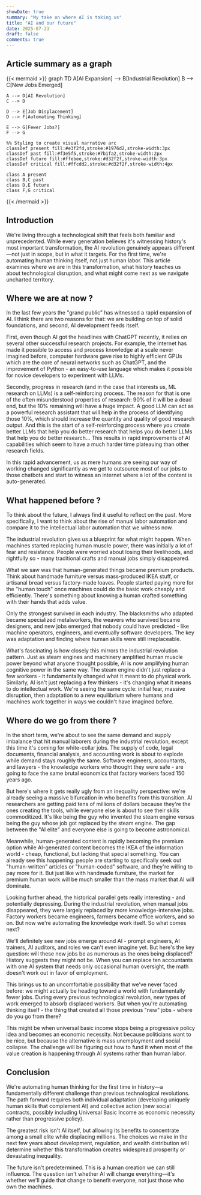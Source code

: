```yaml
---
showDate: true
summary: "My take on where AI is taking us"
title: "AI and our future"
date: 2025-07-23
draft: false
comments: true
---
```


## Article summary as a graph
{{< mermaid >}}
graph TD
    A[AI Expansion] --> B[Industrial Revolution]
    B --> C[New Jobs Emerged]
    
    A --> D[AI Revolution]
    C --> D
    
    D --> E[Job Displacement]
    D --> F[Automating Thinking]
    
    E --> G[Fewer Jobs?]
    F --> G
    
    %% Styling to create visual narrative arc
    classDef present fill:#e3f2fd,stroke:#1976d2,stroke-width:3px
    classDef past fill:#f3e5f5,stroke:#7b1fa2,stroke-width:2px
    classDef future fill:#ffebee,stroke:#d32f2f,stroke-width:3px
    classDef critical fill:#ffcdd2,stroke:#d32f2f,stroke-width:4px
    
    class A present
    class B,C past
    class D,E future
    class F,G critical
{{< /mermaid >}}

## Introduction
We're living through a technological shift that feels both familiar and unprecedented. While every generation believes it's witnessing history's most important transformation, the AI revolution genuinely appears different—not just in scope, but in what it targets. For the first time, we're automating human thinking itself, not just human labor. This article examines where we are in this transformation, what history teaches us about technological disruption, and what might come next as we navigate uncharted territory.

## Where we are at now ? 
In the last few years the "grand public" has witnessed a rapid expansion of AI. I think there are two reasons for that: we are building on top of solid foundations, and second, AI development feeds itself.

First, even though AI got the headlines with ChatGPT recently, it relies on several other successful research projects. For example, the internet has made it possible to access and process knowledge at a scale never imagined before, computer hardware gave rise to highly efficient GPUs which are the core of neural networks such as ChatGPT, and the improvement of Python - an easy-to-use language which makes it possible for novice developers to experiment with LLMs.

Secondly, progress in research (and in the case that interests us, ML research on LLMs) is a self-reinforcing process. The reason for that is one of the often misunderstood properties of research: 90% of it will be a dead end, but the 10% remaining will have a huge impact. A good LLM can act as a powerful research assistant that will help in the process of identifying those 10%, which should increase the quantity and quality of good research output. And this is the start of a self-reinforcing process where you create better LLMs that help you do better research that helps you do better LLMs that help you do better research... This results in rapid improvements of AI capabilities which seem to have a much harder time plateauing than other research fields.

In this rapid advancement, us as mere humans are seeing our way of working changed significantly as we get to outsource most of our jobs to those chatbots and start to witness an internet where a lot of the content is auto-generated.

## What happened before ? 
To think about the future, I always find it useful to reflect on the past. More specifically, I want to think about the rise of manual labor automation and compare it to the intellectual labor automation that we witness now.

The industrial revolution gives us a blueprint for what might happen. When machines started replacing human muscle power, there was initially a lot of fear and resistance. People were worried about losing their livelihoods, and rightfully so - many traditional crafts and manual jobs simply disappeared.

What we saw was that human-generated things became premium products. Think about handmade furniture versus mass-produced IKEA stuff, or artisanal bread versus factory-made loaves. People started paying more for the "human touch" once machines could do the basic work cheaply and efficiently. There's something about knowing a human crafted something with their hands that adds value.

Only the strongest survived in each industry. The blacksmiths who adapted became specialized metalworkers, the weavers who survived became designers, and new jobs emerged that nobody could have predicted - like machine operators, engineers, and eventually software developers. The key was adaptation and finding where human skills were still irreplaceable.

What's fascinating is how closely this mirrors the industrial revolution pattern. Just as steam engines and machinery amplified human muscle power beyond what anyone thought possible, AI is now amplifying human cognitive power in the same way. The steam engine didn't just replace a few workers - it fundamentally changed what it meant to do physical work. Similarly, AI isn't just replacing a few thinkers - it's changing what it means to do intellectual work. We're seeing the same cycle: initial fear, massive disruption, then adaptation to a new equilibrium where humans and machines work together in ways we couldn't have imagined before. 

## Where do we go from there ? 

In the short term, we're about to see the same demand and supply imbalance that hit manual laborers during the industrial revolution, except this time it's coming for white-collar jobs. The supply of code, legal documents, financial analysis, and accounting work is about to explode while demand stays roughly the same. Software engineers, accountants, and lawyers - the knowledge workers who thought they were safe - are going to face the same brutal economics that factory workers faced 150 years ago.

But here's where it gets really ugly from an inequality perspective: we're already seeing a massive bifurcation in who benefits from this transition. AI researchers are getting paid tens of millions of dollars because they're the ones creating the tools, while everyone else is about to see their skills commoditized. It's like being the guy who invented the steam engine versus being the guy whose job got replaced by the steam engine. The gap between the "AI elite" and everyone else is going to become astronomical.

Meanwhile, human-generated content is rapidly becoming the premium option while AI-generated content becomes the IKEA of the information world - cheap, functional, but lacking that special something. You can already see this happening: people are starting to specifically seek out "human-written" articles or "human-coded" software, and they're willing to pay more for it. But just like with handmade furniture, the market for premium human work will be much smaller than the mass market that AI will dominate.

Looking further ahead, the historical parallel gets really interesting - and potentially depressing. During the industrial revolution, when manual jobs disappeared, they were largely replaced by more knowledge-intensive jobs. Factory workers became engineers, farmers became office workers, and so on. But now we're automating the knowledge work itself. So what comes next?

We'll definitely see new jobs emerge around AI - prompt engineers, AI trainers, AI auditors, and roles we can't even imagine yet. But here's the key question: will these new jobs be as numerous as the ones being displaced? History suggests they might not be. When you can replace ten accountants with one AI system that needs only occasional human oversight, the math doesn't work out in favor of employment.

This brings us to an uncomfortable possibility that we've never faced before: we might actually be heading toward a world with fundamentally fewer jobs. During every previous technological revolution, new types of work emerged to absorb displaced workers. But when you're automating thinking itself - the thing that created all those previous "new" jobs - where do you go from there?

This might be when universal basic income stops being a progressive policy idea and becomes an economic necessity. Not because politicians want to be nice, but because the alternative is mass unemployment and social collapse. The challenge will be figuring out how to fund it when most of the value creation is happening through AI systems rather than human labor.

## Conclusion
We're automating human thinking for the first time in history—a fundamentally different challenge than previous technological revolutions. The path forward requires both individual adaptation (developing uniquely human skills that complement AI) and collective action (new social contracts, possibly including Universal Basic Income as economic necessity rather than progressive policy).

The greatest risk isn't AI itself, but allowing its benefits to concentrate among a small elite while displacing millions. The choices we make in the next few years about development, regulation, and wealth distribution will determine whether this transformation creates widespread prosperity or devastating inequality.

The future isn't predetermined. This is a human creation we can still influence. The question isn't whether AI will change everything—it's whether we'll guide that change to benefit everyone, not just those who own the machines.